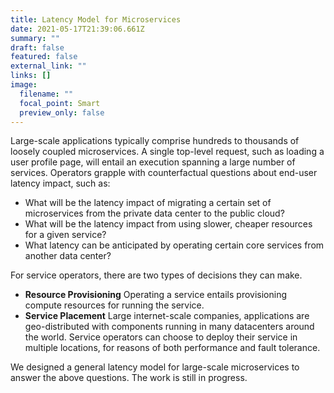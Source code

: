 ```yaml
---
title: Latency Model for Microservices
date: 2021-05-17T21:39:06.661Z
summary: ""
draft: false
featured: false
external_link: ""
links: []
image:
  filename: ""
  focal_point: Smart
  preview_only: false
---
```


Large-scale applications typically comprise hundreds to thousands of loosely coupled microservices. A single top-level request, such as loading a user profile page, will entail an execution
spanning a large number of services. Operators grapple with counterfactual questions about end-user latency impact, such as:

- What will be the latency impact of migrating a certain set of microservices from the private data center to the public cloud?
- What will be the latency impact from using slower, cheaper resources for a given service?
- What latency can be anticipated by operating certain core services from another data center?

For service operators, there are two types of decisions they can make.

- **Resource Provisioning** Operating a service entails provisioning compute resources for running the service.
- **Service Placement** Large internet-scale companies, applications are geo-distributed with components running in many datacenters around the world. Service operators can choose to deploy their service in multiple locations, for reasons of both performance and fault tolerance.

We designed a general latency model for large-scale microservices to answer the above questions. The work is still in progress.
